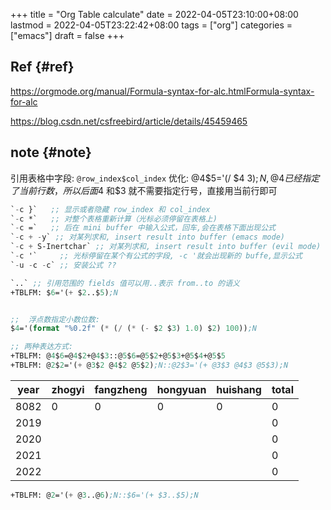 +++
title = "Org Table calculate"
date = 2022-04-05T23:10:00+08:00
lastmod = 2022-04-05T23:22:42+08:00
tags = ["org"]
categories = ["emacs"]
draft = false
+++

## Ref {#ref}

<https://orgmode.org/manual/Formula-syntax-for-alc.htmlFormula-syntax-for-alc>

<https://blog.csdn.net/csfreebird/article/details/45459465>


## note {#note}

引用表格中字段: `@row_index$col_index`
优化: @4$5='(/ $4 $3);N, @4 已经指定了当前行数，所以后面$4 和$3 就不需要指定行号，直接用当前行即可

```lisp
`-c }`   ;; 显示或者隐藏 row_index 和 col_index
`-c *`   ;; 对整个表格重新计算（光标必须停留在表格上)
`-c =`   ;; 后在 mini buffer 中输入公式，回车,会在表格下面出现公式
`-c + -y` ;; 对某列求和, insert result into buffer (emacs mode)
`-c + S-Inertchar` ;; 对某列求和, insert result into buffer (evil mode)
`-c '`     ;; 光标停留在某个有公式的字段, -c '就会出现新的 buffe,显示公式
`-u -c -c` ;; 安装公式 ??

`..` ;; 引用范围的 fields 值可以用..表示 from..to 的语义
+TBLFM: $6='(+ $2..$5);N


;;  浮点数指定小数位数:
$4='(format "%0.2f" (* (/ (* (- $2 $3) 1.0) $2) 100));N

;; 两种表达方式:
+TBLFM: @4$6=@4$2+@4$3::@5$6=@5$2+@5$3+@5$4+@5$5
+TBLFM: @2$2='(+ @3$2 @4$2 @5$2);N::@2$3='(+ @3$3 @4$3 @5$3);N
```

| year | zhogyi | fangzheng | hongyuan | huishang | total |
|------|--------|-----------|----------|----------|-------|
| 8082 | 0      | 0         | 0        | 0        | 0     |
| 2019 |        |           |          |          | 0     |
| 2020 |        |           |          |          | 0     |
| 2021 |        |           |          |          | 0     |
| 2022 |        |           |          |          | 0     |

```lisp
+TBLFM: @2='(+ @3..@6);N::$6='(+ $3..$5);N
```